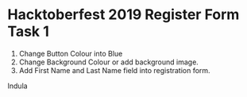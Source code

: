 # Hacktoberfest 2019 Register Form Task 1

  
1. Change Button Colour into Blue
2. Change Background Colour or add background image.
3. Add First Name and Last Name field into registration form. 





Indula
